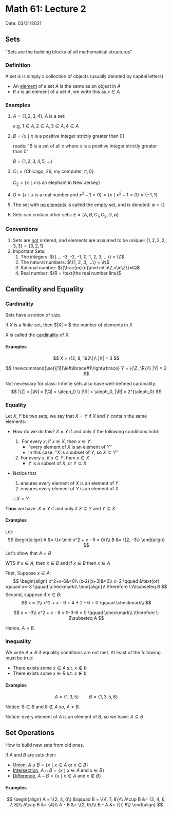 # Math 61: Lecture 2

Date: 03/31/2021

## Sets

"Sets are the building blocks of all mathematical structures"

### Definition

A set is is simply a collection of objects (usually denoted by capital letters)

- An <u>element</u> of a set $A$ is the same as an object in $A$
- If $x$ is an element of a set $A$, we write this as $x \in A$

### Examples

1. $A = \{1, 2, 3, 4\}$, $A$ is a set:

   e.g, $1 \in A, 2\in A, 3\in A, 4\in A$

2. $B = \{x \mid x\text{ is a positive integer strictly greater than 0}\}$

   reads: "B is a set of all $x$ where $x$ is a positive integer strictly greater than 0"

   $B = \{1, 2, 3, 4, 5, ...\}$

3. $C_1 = \{\text{Chicago, 26, my computer, } \pi, 0\}$

   $C_2 = \{x \mid x \:\text{is an elephant in New Jersey}\}$

4. $D = \{x \mid x\:\text{is a real number and}\:x^2-1 = 0\} = \{x \mid x^2-1 = 0\} = \{-1, 1\}$

5. The set with <u>no elements</u> is called the empty set, and is denoted: $\emptyset = \{\}$

6. Sets can contain other sets: $E = \{A, B, C_1, C_2, D, \emptyset\}$

### Conventions

1. Sets are <u>not</u> ordered, and elements are assumed to be unique: $\{1, 2, 2, 2, 3, 3\} = \{3, 2, 1\}$
2. Important Sets:
   1. The integers: $\{..., -3, -2, -1, 0, 1, 2, 3, ...\} = \Z$
   2. The natural numbers: $\{1, 2, 3, ...\} = \N$
   3. Rational number: $\{\frac{m}{n}\mid m\in\Z,n\in\Z\}=\Q$
   4. Real number: $\R = \text{the real number line}$

## Cardinality and Equality

### Cardinality

Sets have a notion of size.

If $X$ is a finite set, then $|X| = $ the number of elements in $X$

$X$ is called the <u>cardinality</u> of $X$.

#### Examples

$$
X = \{2, 8, 192\}\\
|X| = 3
$$

$$
\newcommand{\set}[1]{\left\lbrace#1\right\rbrace}
Y = \{\Z, \R\}\\
|Y| = 2
$$

 Not necessary for class: Infinite sets also have well-defined cardinality:
$$
|\Z| = |\N| = |\Q| = \aleph_0 \\
|\R| > \aleph_0, |\R| = 2^{\aleph_0}
$$

### Equality

Let $X, Y$ be two sets, we say that $X=Y$ if $X$ and $Y$ contain the same elements:

- How do we do this? $X = Y$ if and only if the following conditions hold:

  1. ​	For every $x$, if $x \in X$, then $x \in Y$:
     - "every element of $X$ is an element of $Y$"
     - In this case, "$X$ is a subset of $Y$, so $X \subseteq Y$"
  2. For every $x$, if $x \in Y$, then $x \in X$
     - $Y$ is a subset of $X$, or $Y \subseteq X$

- Notice that 

  1. ensures every element of $X$ is an element of $Y$.
  2. ensures every element of $Y$ is an element of $X$

  $\therefore X = Y$

**Thus** we have: $X = Y$ if and only if $X \subseteq Y$ and $Y \subseteq X$

#### Examples

Let:
$$
\begin{align}
A &= \{x \mid x^2 + x - 6 = 0\}\\
B &= \{2, -3\}
\end{align}
$$
Let's show that $A = B$

WTS if $x \in A$, then $x \in B$ and if $x \in B$ then $x \in A$

First, Suppose $x \in A$:
$$
\begin{align}
x^2+x-6&=0\\
(x-2)(x+3)&=0\\
x=2 \qquad &\text{or} \qquad x=-3 \qquad \checkmark\\
\end{align}\\
\therefore \:A\subseteq B
$$
Second, suppose if $x \in B$:
$$
x = 2\\
x^2 + x - 6 = 4 + 2 - 6 = 0 \qquad \checkmark\\
$$

$$
x = -3\\
x^2 + x - 6 = 9-3-6 = 0 \qquad \checkmark\\
\therefore \: B\subseteq A
$$

Hence, $A = B$.

### Inequality

We write $A \neq B$ if equality conditions are not met. At least of the following must be true:

- There exists some $x \in A$ s.t. $x \notin b$
- There exists some $x \in B$ s.t. $x \notin b$

#### Examples

$$
A = \{1, 3, 5\} \qquad B = \{1, 3, 5, 8\}
$$

Notice: $8 \in B$ and $8 \notin A$ so, $A \neq B$.

Notice: every element of $A$ is an element of $B$, so we have: $A \subseteq B$

## Set Operations

How to build new sets from old ones.

If $A$ and $B$ are sets then:

- <u>Union</u>, $A \cup B = \{x \mid x\in A \:\text{or}\: x\in B\}$
- <u>Intersection</u>, $A \cap B = \{x \mid x \in A \:\text{and}\: x \in B\}$
- <u>Difference</u>, $A - B = \{x \mid x\in A \:\text{and}\: x\notin B\}$

#### Examples

$$
\begin{align}
A = \{2, 4, 6\} &\qquad B = \{4, 7, 8\}\\
A\cup B &= {2, 4, 6, 7, 8}\\
A\cap B &= {4}\\
A - B &= \{2, 6\}\\
B - A &= \{7, 8\}
\end{align}
$$

